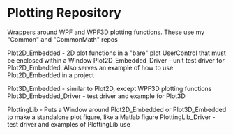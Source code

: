 
Plotting Repository
===================

Wrappers around WPF and WPF3D plotting functions. These use my "Common" and "CommonMath" repos

Plot2D_Embedded        - 2D plot functions in a "bare" plot UserControl that must be enclosed within a Window
Plot2D_Embedded_Driver - unit test driver for Plot2D_Embedded. Also serves an example of how to use Plot2D_Embedded in a project

Plot3D_Embedded        - similar to Plot2D, except WPF3D plotting functions
Plot3D_Embedded_Driver - test driver and example for Plot3D

PlottingLib        - Puts a Window around Plot2D_Embedded or Plot3D_Embedded to make a standalone plot figure, like a Matlab figure
PlottingLib_Driver - test driver and examples of PlottingLib use
